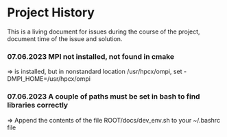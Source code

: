 # Project History

This is a living document for issues during the course of the project, document time of the issue and solution.

### 07.06.2023 MPI not installed, not found in cmake 

=> is installed, but in nonstandard location /usr/hpcx/ompi, set -DMPI_HOME=/usr/hpcx/ompi

### 07.06.2023 A couple of paths must be set in bash to find libraries correctly

=> Append the contents of the file ROOT/docs/dev_env.sh to your ~/.bashrc file 

